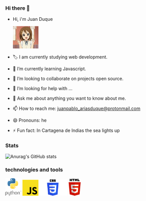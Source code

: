 ### Hi there 👋

- Hi, i'm Juan Duque 
    
    <img src="img/k-on-yui-hirasawa.gif" width="80px">
 
- 🏷 I am currently studying web development.
- 🌱 I’m currently learning Javascript.                         
- 👯 I’m looking to collaborate on projects open source.
- 🤔 I’m looking for help with ...
- 💬 Ask me about anything you want to know about me.
- 📫 How to reach me: juanpablo_ariasduque@protonmail.com
- 😄 Pronouns: he
- ⚡ Fun fact: In Cartagena de Indias the sea lights up

### Stats

![Anurag's GitHub stats](https://github-readme-stats.vercel.app/api?username=Boudgnosis&show_icons=true&theme=radical)

### technologies and tools
<img src="img/python-logo.png" width="50px">          
<img src="img/javascript.svg.png" width="50px"><img src="img/CSS.png" width="90px"> 
<img src="img/pngegg.png" width="40px"> 








